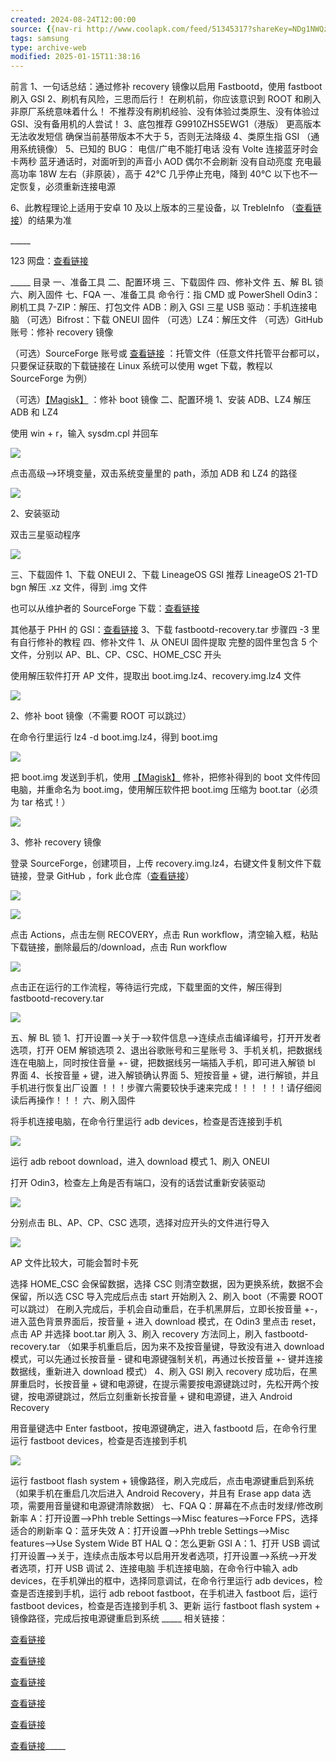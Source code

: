 ```yaml
---
created: 2024-08-24T12:00:00
source: {{nav-ri http://www.coolapk.com/feed/51345317?shareKey=NDg1NWQzZWZkNTUzNjZjMWU4OGI~}}
tags: samsung 
type: archive-web
modified: 2025-01-15T11:38:16
---
```


前言 1、一句话总结：通过修补 recovery 镜像以启用 Fastbootd，使用 fastboot 刷入 GSI 2、刷机有风险，三思而后行！ 在刷机前，你应该意识到 ROOT 和刷入非原厂系统意味着什么！ 不推荐没有刷机经验、没有体验过类原生、没有体验过 GSI、没有备用机的人尝试！ 3、底包推荐 G9910ZHS5EWG1（港版） 更高版本无法收发短信 确保当前基带版本不大于 5，否则无法降级 4、类原生指 GSI （通用系统镜像） 5、已知的 BUG： 电信/广电不能打电话 没有 Volte 连接蓝牙时会卡两秒 蓝牙通话时，对面听到的声音小 AOD 偶尔不会刷新 没有自动亮度 充电最高功率 18W 左右（非原装），高于 42°C 几乎停止充电，降到 40°C 以下也不一定恢复，必须重新连接电源

6、此教程理论上适用于安卓 10 及以上版本的三星设备，以 TrebleInfo （[查看链接](https://gitlab.com/TrebleInfo/TrebleInfo/-/releases)）的结果为准

\_\_\_\_\_

123 网盘：[查看链接](https://www.123pan.com/s/hCLRVv-6wLEH)

\_\_\_\_\_ 目录 一、准备工具 二、配置环境 三、下载固件 四、修补文件 五、解 BL 锁 六、刷入固件 七、FQA 一、准备工具 命令行：指 CMD 或 PowerShell Odin3：刷机工具 7-ZIP：解压、打包文件 ADB：刷入 GSI 三星 USB 驱动：手机连接电脑 （可选）Bifrost：下载 ONEUI 固件 （可选）LZ4：解压文件 （可选）GitHub 账号：修补 recovery 镜像

（可选）SourceForge 账号或 [查看链接](https://transfer.sh/) ：托管文件（任意文件托管平台都可以，只要保证获取的下载链接在 Linux 系统可以使用 wget 下载，教程以 SourceForge 为例）

（可选）[【Magisk】](http:http://www.coolapk.com/apk/com.topjohnwu.magisk) ：修补 boot 镜像 二、配置环境 1、安装 ADB、LZ4 解压 ADB 和 LZ4

使用 win + r，输入 sysdm.cpl 并回车

![](http://image.coolapk.com/feed/2023/1120/18/16715884_2fbf6a24_4410_3924_10@656x349.png.m.jpg)

点击高级—>环境变量，双击系统变量里的 path，添加 ADB 和 LZ4 的路径

![](http://image.coolapk.com/feed/2023/1120/18/16715884_dea725e4_4410_3933_965@1495x574.png.m.jpg)

2、安装驱动

双击三星驱动程序

![](http://image.coolapk.com/feed/2023/1120/18/16715884_a1e2af87_4410_3938_25@793x598.png.m.jpg)

三、下载固件 1、下载 ONEUI 2、下载 LineageOS GSI 推荐 LineageOS 21-TD bgn 解压 .xz 文件，得到 .img 文件

也可以从维护者的 SourceForge 下载：[查看链接](https:http://sourceforge.net/projects/andyyan-gsi/files/)

其他基于 PHH 的 GSI：[查看链接](https://github.com/phhusson/treble%5Fexperimentations/wiki/Generic-System-Image-%28GSI%29-List) 3、下载 fastbootd-recovery.tar 步骤四 -3 里有自行修补的教程 四、修补文件 1、从 ONEUI 固件提取 完整的固件里包含 5 个文件，分别以 AP、BL、CP、CSC、HOME\_CSC 开头

使用解压软件打开 AP 文件，提取出 boot.img.lz4、recovery.img.lz4 文件

![](http://image.coolapk.com/feed/2023/1120/18/16715884_cd7d1611_4410_3948_952@642x621.png.m.jpg)

2、修补 boot 镜像（不需要 ROOT 可以跳过）

在命令行里运行 lz4 -d boot.img.lz4，得到 boot.img

![](http://image.coolapk.com/feed/2023/1120/18/16715884_22a0bdcd_4410_3955_225@833x256.png.m.jpg)

把 boot.img 发送到手机，使用 [【Magisk】](http:http://www.coolapk.com/apk/com.topjohnwu.magisk) 修补，把修补得到的 boot 文件传回电脑，并重命名为 boot.img，使用解压软件把 boot.img 压缩为 boot.tar（必须为 tar 格式！）

![](http://image.coolapk.com/feed/2023/1120/18/16715884_7c5ee426_4410_3964_92@676x416.png.m.jpg)

3、修补 recovery 镜像

登录 SourceForge，创建项目，上传 recovery.img.lz4，右键文件复制文件下载链接，登录 GitHub ，fork 此仓库（[查看链接](https://github.com/Johx22/Patch-Recovery)）

![](http://image.coolapk.com/feed/2023/1120/18/16715884_953f369c_4410_3971_881@1919x561.png.m.jpg)

![](http://image.coolapk.com/feed/2023/1120/18/16715884_d1763045_4410_398_188@1260x644.png.m.jpg)

点击 Actions，点击左侧 RECOVERY，点击 Run workflow，清空输入框，粘贴下载链接，删除最后的/download，点击 Run workflow

![](http://image.coolapk.com/feed/2023/1120/18/16715884_6b239a58_4410_3985_275@592x310.png.m.jpg)

点击正在运行的工作流程，等待运行完成，下载里面的文件，解压得到 fastbootd-recovery.tar

![](http://image.coolapk.com/feed/2023/1120/18/16715884_b90e0913_4413_5393_589@797x374.png.m.jpg)

五、解 BL 锁 1、打开设置—>关于—>软件信息—>连续点击编译编号，打开开发者选项，打开 OEM 解锁选项 2、退出谷歌账号和三星账号 3、手机关机，把数据线连在电脑上，同时按住音量 +- 键，把数据线另一端插入手机，即可进入解锁 bl 界面 4、长按音量 + 键，进入解锁确认界面 5、短按音量 + 键，进行解锁，并且手机进行恢复出厂设置 ！！！步骤六需要较快手速来完成！！！ ！！！请仔细阅读后再操作！！！ 六、刷入固件

将手机连接电脑，在命令行里运行 adb devices，检查是否连接到手机

![](http://image.coolapk.com/feed/2023/1120/18/16715884_b0e83918_4413_5403_83@702x354.png.m.jpg)

运行 adb reboot download，进入 download 模式 1、刷入 ONEUI

打开 Odin3，检查左上角是否有端口，没有的话尝试重新安装驱动

![](http://image.coolapk.com/feed/2023/1120/18/16715884_111789b4_4413_5409_595@350x286.png.m.jpg)

分别点击 BL、AP、CP、CSC 选项，选择对应开头的文件进行导入

![](http://image.coolapk.com/feed/2023/1120/18/16715884_0a8a30cb_4413_5416_200@1292x598.png.m.jpg)

AP 文件比较大，可能会暂时卡死

选择 HOME\_CSC 会保留数据，选择 CSC 则清空数据，因为更换系统，数据不会保留，所以选 CSC 导入完成后点击 start 开始刷入 2、刷入 boot（不需要 ROOT 可以跳过） 在刷入完成后，手机会自动重启，在手机黑屏后，立即长按音量 +-，进入蓝色背景界面后，按音量 + 进入 download 模式，在 Odin3 里点击 reset，点击 AP 并选择 boot.tar 刷入 3、刷入 recovery 方法同上，刷入 fastbootd-recovery.tar （如果手机重启后，因为来不及按音量键，导致没有进入 download 模式，可以先通过长按音量 - 键和电源键强制关机，再通过长按音量 +- 键并连接数据线，重新进入 download 模式） 4、刷入 GSI 刷入 recovery 成功后，在黑屏重启时，长按音量 + 键和电源键，在提示需要按电源键跳过时，先松开两个按键，按电源键跳过，然后立刻重新长按音量 + 键和电源键，进入 Android Recovery

用音量键选中 Enter fastboot，按电源键确定，进入 fastbootd 后，在命令行里运行 fastboot devices，检查是否连接到手机

![](http://image.coolapk.com/feed/2023/1120/18/16715884_aa532901_4413_5423_730@683x248.png.m.jpg)

运行 fastboot flash system + 镜像路径，刷入完成后，点击电源键重启到系统 （如果手机在重启几次后进入 Android Recovery，并且有 Erase app data 选项，需要用音量键和电源键清除数据） 七、FQA Q：屏幕在不点击时发绿/修改刷新率 A：打开设置—>Phh treble Settings—>Misc features—>Force FPS，选择适合的刷新率 Q：蓝牙失效 A：打开设置—>Phh treble Settings—>Misc features—>Use System Wide BT HAL Q：怎么更新 GSI A：1、打开 USB 调试 打开设置—>关于，连续点击版本号以启用开发者选项，打开设置—>系统—>开发者选项，打开 USB 调试 2、连接电脑 手机连接电脑，在命令行中输入 adb devices，在手机弹出的框中，选择同意调试，在命令行里运行 adb devices，检查是否连接到手机，运行 adb reboot fastboot，在手机进入 fastboot 后，运行 fastboot devices，检查是否连接到手机 3、更新 运行 fastboot flash system + 镜像路径，完成后按电源键重启到系统 \_\_\_\_\_ 相关链接：

[查看链接](https://forum.xda-developers.com/m/andyyan.4467696/)

[查看链接](https://xdaforums.com/t/gsi-14-lineageos-21-trebledroid-based.4654132/)

[查看链接](https://xdaforums.com/t/gsi-14-lineageos-21-light.4653433/)

[查看链接](https://github.com/AndyCGYan)

[查看链接](http:http://www.coolapk.com/u/323820)

[查看链接](https://github.com/phhusson/samsung-galaxy-a51-gsi-boot)\_\_\_\_\_
